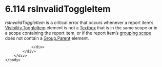 <html dir="LTR" xmlns:mshelp="http://msdn.microsoft.com/mshelp" xmlns:ddue="http://ddue.schemas.microsoft.com/authoring/2003/5" xmlns:xlink="http://www.w3.org/1999/xlink" xmlns:tool="http://www.microsoft.com/tooltip">
    <head>
        <meta http-equiv="Content-Type" content="text/html; CHARSET=utf-8"></meta>
        <meta name="save" content="history"></meta>
        <title>6.114 rsInvalidToggleItem</title>
        <xml>
            <mshelp:toctitle title="6.114 rsInvalidToggleItem"></mshelp:toctitle>
            <mshelp:rltitle title="[MS-RDL]: rsInvalidToggleItem"></mshelp:rltitle>
            <mshelp:keyword index="A" term="2d1eb977-3165-47ae-a063-6a3249fd6475"></mshelp:keyword>
            <mshelp:attr name="DCSext.ContentType" value="open specification"></mshelp:attr>
            <mshelp:attr name="AssetID" value="2d1eb977-3165-47ae-a063-6a3249fd6475"></mshelp:attr>
            <mshelp:attr name="TopicType" value="kbRef"></mshelp:attr>
            <mshelp:attr name="DCSext.Title" value="[MS-RDL]: rsInvalidToggleItem" />
        </xml>
    </head>
    <body>
        <div id="header">
            <h1 class="heading">6.114 rsInvalidToggleItem</h1>
        </div>
        <div id="mainSection">
            <div id="mainBody">
                <div id="allHistory" class="saveHistory"></div>
                <div id="sectionSection0" class="section" name="collapseableSection">
                    

<p><i>rsInvalidToggleItem</i> is a critical error that occurs
whenever a report item’s <a href="c8d65dad-7679-4ef7-8d8c-dc7cffdfd32e.html">Visibility.ToggleItem</a>
element is not a <a href="469d0032-b5ec-43d9-ab36-d3a88b9cc1f6.html">Textbox</a>
that is in the same scope or in a scope containing the report item, or if the
report item’s <a href="b2482b3f-74ab-4ca8-a9e5-c07955011743.html#gt_8f79cf8c-5f95-4ef4-9c1d-eeb887605a34">grouping scope</a>
does not contain a <a href="14426854-992a-4139-bf63-6664ddb17fc2.html">Group.Parent</a>
element.</p>


                </div>
            </div>
        </div>
    </body>
</html>